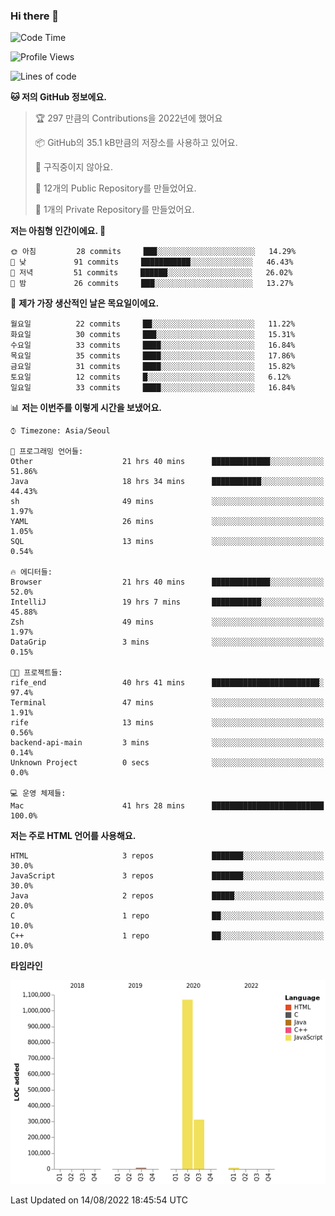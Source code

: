 ### Hi there 👋

<!--
**otm0937/otm0937** is a ✨ _special_ ✨ repository because its `README.md` (this file) appears on your GitHub profile.

Here are some ideas to get you started:

- 🔭 I’m currently working on ...
- 🌱 I’m currently learning ...
- 👯 I’m looking to collaborate on ...
- 🤔 I’m looking for help with ...
- 💬 Ask me about ...
- 📫 How to reach me: ...
- 😄 Pronouns: ...
- ⚡ Fun fact: ...
-->

  <!--START_SECTION:waka-->
![Code Time](http://img.shields.io/badge/Code%20Time-330%20hrs%2041%20mins-blue)

![Profile Views](http://img.shields.io/badge/Profile%20Views-0-blue)

![Lines of code](https://img.shields.io/badge/%EC%A0%80%EB%8A%94%20%EC%97%AC%ED%83%9C%EA%B9%8C%EC%A7%80%20-1%20Million%20%EC%A4%84%EC%9D%98%20%EC%BD%94%EB%93%9C%EB%A5%BC%20%EC%9E%91%EC%84%B1%ED%96%88%EC%96%B4%EC%9A%94.-blue)

**🐱 저의 GitHub 정보에요.** 

> 🏆 297 만큼의 Contributions을 2022년에 했어요
 > 
> 📦 GitHub의 35.1 kB만큼의 저장소를 사용하고 있어요. 
 > 
> 🚫 구직중이지 않아요.
 > 
> 📜 12개의 Public Repository를 만들었어요. 
 > 
> 🔑 1개의 Private Repository를 만들었어요. 
 > 
**저는 아침형 인간이에요. 🐤** 

```text
🌞 아침         28 commits     ███░░░░░░░░░░░░░░░░░░░░░░   14.29% 
🌆 낮　         91 commits     ███████████░░░░░░░░░░░░░░   46.43% 
🌃 저녁         51 commits     ██████░░░░░░░░░░░░░░░░░░░   26.02% 
🌙 밤　         26 commits     ███░░░░░░░░░░░░░░░░░░░░░░   13.27%

```
📅 **제가 가장 생산적인 날은 목요일이에요.** 

```text
월요일          22 commits     ██░░░░░░░░░░░░░░░░░░░░░░░   11.22% 
화요일          30 commits     ███░░░░░░░░░░░░░░░░░░░░░░   15.31% 
수요일          33 commits     ████░░░░░░░░░░░░░░░░░░░░░   16.84% 
목요일          35 commits     ████░░░░░░░░░░░░░░░░░░░░░   17.86% 
금요일          31 commits     ████░░░░░░░░░░░░░░░░░░░░░   15.82% 
토요일          12 commits     █░░░░░░░░░░░░░░░░░░░░░░░░   6.12% 
일요일          33 commits     ████░░░░░░░░░░░░░░░░░░░░░   16.84%

```


📊 **저는 이번주를 이렇게 시간을 보냈어요.** 

```text
⌚︎ Timezone: Asia/Seoul

💬 프로그래밍 언어들: 
Other                    21 hrs 40 mins      █████████████░░░░░░░░░░░░   51.86% 
Java                     18 hrs 34 mins      ███████████░░░░░░░░░░░░░░   44.43% 
sh                       49 mins             ░░░░░░░░░░░░░░░░░░░░░░░░░   1.97% 
YAML                     26 mins             ░░░░░░░░░░░░░░░░░░░░░░░░░   1.05% 
SQL                      13 mins             ░░░░░░░░░░░░░░░░░░░░░░░░░   0.54%

🔥 에디터들: 
Browser                  21 hrs 40 mins      █████████████░░░░░░░░░░░░   52.0% 
IntelliJ                 19 hrs 7 mins       ███████████░░░░░░░░░░░░░░   45.88% 
Zsh                      49 mins             ░░░░░░░░░░░░░░░░░░░░░░░░░   1.97% 
DataGrip                 3 mins              ░░░░░░░░░░░░░░░░░░░░░░░░░   0.15%

🐱‍💻 프로젝트들: 
rife_end                 40 hrs 41 mins      ████████████████████████░   97.4% 
Terminal                 47 mins             ░░░░░░░░░░░░░░░░░░░░░░░░░   1.91% 
rife                     13 mins             ░░░░░░░░░░░░░░░░░░░░░░░░░   0.56% 
backend-api-main         3 mins              ░░░░░░░░░░░░░░░░░░░░░░░░░   0.14% 
Unknown Project          0 secs              ░░░░░░░░░░░░░░░░░░░░░░░░░   0.0%

💻 운영 체제들: 
Mac                      41 hrs 28 mins      █████████████████████████   100.0%

```

**저는 주로 HTML 언어를 사용해요.** 

```text
HTML                     3 repos             ███████░░░░░░░░░░░░░░░░░░   30.0% 
JavaScript               3 repos             ███████░░░░░░░░░░░░░░░░░░   30.0% 
Java                     2 repos             █████░░░░░░░░░░░░░░░░░░░░   20.0% 
C                        1 repo              ██░░░░░░░░░░░░░░░░░░░░░░░   10.0% 
C++                      1 repo              ██░░░░░░░░░░░░░░░░░░░░░░░   10.0%

```


**타임라인**

![Chart not found](https://raw.githubusercontent.com/otm0937/otm0937/main/charts/bar_graph.png) 


 Last Updated on 14/08/2022 18:45:54 UTC
<!--END_SECTION:waka-->
